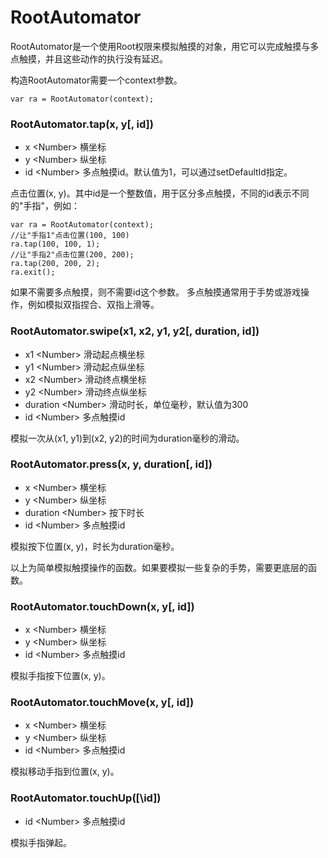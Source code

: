 # RootAutomator

RootAutomator是一个使用Root权限来模拟触摸的对象，用它可以完成触摸与多点触摸，并且这些动作的执行没有延迟。

构造RootAutomator需要一个context参数。
```
var ra = RootAutomator(context);
```

### RootAutomator.tap(x, y\[, id\])
* x \<Number\> 横坐标
* y \<Number\> 纵坐标
* id \<Number\> 多点触摸id。默认值为1，可以通过setDefaultId指定。

点击位置(x, y)。其中id是一个整数值，用于区分多点触摸，不同的id表示不同的"手指"，例如：
```
var ra = RootAutomator(context);
//让"手指1"点击位置(100, 100)
ra.tap(100, 100, 1);
//让"手指2"点击位置(200, 200);
ra.tap(200, 200, 2);
ra.exit();
```
如果不需要多点触摸，则不需要id这个参数。
多点触摸通常用于手势或游戏操作，例如模拟双指捏合、双指上滑等。
### RootAutomator.swipe(x1, x2, y1, y2\[, duration, id\])
* x1 \<Number\> 滑动起点横坐标
* y1 \<Number\> 滑动起点纵坐标
* x2 \<Number\> 滑动终点横坐标
* y2 \<Number\> 滑动终点纵坐标
* duration \<Number\> 滑动时长，单位毫秒，默认值为300
* id \<Number\> 多点触摸id

模拟一次从(x1, y1)到(x2, y2)的时间为duration毫秒的滑动。

### RootAutomator.press(x, y, duration[\, id\])
* x \<Number\> 横坐标
* y \<Number\> 纵坐标
* duration \<Number\> 按下时长
* id \<Number\> 多点触摸id

模拟按下位置(x, y)，时长为duration毫秒。

以上为简单模拟触摸操作的函数。如果要模拟一些复杂的手势，需要更底层的函数。

### RootAutomator.touchDown(x, y[\, id\])
* x \<Number\> 横坐标
* y \<Number\> 纵坐标
* id \<Number\> 多点触摸id

模拟手指按下位置(x, y)。

### RootAutomator.touchMove(x, y[\, id\])
* x \<Number\> 横坐标
* y \<Number\> 纵坐标
* id \<Number\> 多点触摸id

模拟移动手指到位置(x, y)。

### RootAutomator.touchUp([\id\])
* id \<Number\> 多点触摸id

模拟手指弹起。

